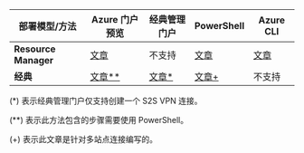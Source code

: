 | **部署模型/方法** | **Azure 门户预览** | **经典管理门户** | **PowerShell** | **Azure CLI** |
| --- | --- | --- | --- | --- |
| **Resource Manager** |[文章](/documentation/articles/vpn-gateway-howto-site-to-site-resource-manager-portal/) |不支持 |[文章](/documentation/articles/vpn-gateway-create-site-to-site-rm-powershell/) | [文章](/documentation/articles/vpn-gateway-howto-site-to-site-resource-manager-cli/) |
| **经典** |[文章**](/documentation/articles/vpn-gateway-howto-site-to-site-classic-portal/) |[文章*](/documentation/articles/vpn-gateway-site-to-site-create/) |[文章+](/documentation/articles/vpn-gateway-multi-site/) | 不支持 |

(*) 表示经典管理门户仅支持创建一个 S2S VPN 连接。

(**) 表示此方法包含的步骤需要使用 PowerShell。

(+) 表示此文章是针对多站点连接编写的。